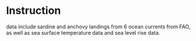 # Instruction

data include sardine and anchovy landings from 6 ocean currents from FAO, as well as sea surface temperature data and sea level rise data.
